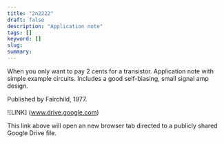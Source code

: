 ```yaml
---
title: "2n2222"
draft: false
description: "Application note"
tags: []
keyword: []
slug: 
summary:
---
```


When you only want to pay 2 cents for a transistor. Application note with simple example circuits. Includes a good self-biasing, small signal amp design.

Published by Fairchild, 1977.

![LINK] (www.drive.google.com)

This link above will open an new browser tab directed to a publicly shared Google Drive file.